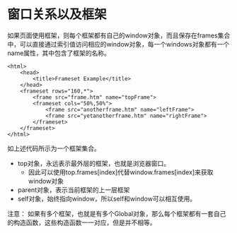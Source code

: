 # 窗口关系以及框架

如果页面使用框架，则每个框架都有自己的window对象，而且保存在frames集合中，可以直接通过索引值访问相应的window对象，每一个windows对象都有一个name属性，其中包含了框架的名称。

```
<html>
    <head>
        <title>Frameset Example</title>
    </head>
    <frameset rows="160,*">
        <frame src="frame.htm" name="topFrame">
        <frameset cols="50%,50%">
            <frame src="anotherframe.htm" name="leftFrame">
            <frame src="yetanotherframe.htm" name="rightFrame">
        </frameset>
    </frameset>
</html>
```

如上述代码所示为一个框架集合。

* top对象，永远表示最外层的框架，也就是浏览器窗口。
  * 因此可以使用top.frames\[index\]代替window.frames\[index\]来获取window对象
* parent对象，表示当前框架的上一层框架
* self对象，始终指向window，所以self和window可以相互使用。

注意： 如果有多个框架，也就是有多个Global对象，那么每个框架都有一套自己的构造函数，这些构造函数一一对应，但是并不相等。

